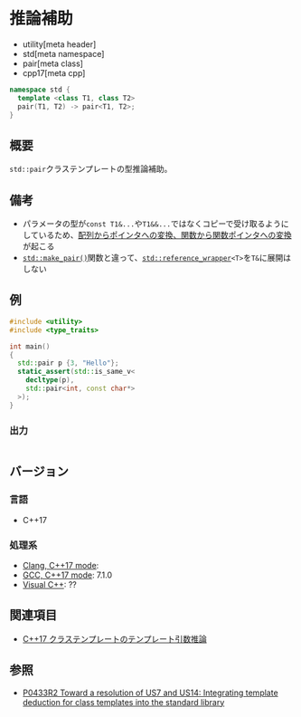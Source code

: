 # 推論補助
* utility[meta header]
* std[meta namespace]
* pair[meta class]
* cpp17[meta cpp]

```cpp
namespace std {
  template <class T1, class T2>
  pair(T1, T2) -> pair<T1, T2>;
}
```

## 概要
`std::pair`クラステンプレートの型推論補助。


## 備考
- パラメータの型が`const T1&...`や`T1&&...`ではなくコピーで受け取るようにしているため、[配列からポインタへの変換、関数から関数ポインタへの変換](/reference/type_traits/decay.md)が起こる
- [`std::make_pair()`](/reference/utility/make_pair.md)関数と違って、[`std::reference_wrapper`](/reference/functional/reference_wrapper.md)`<T>`を`T&`に展開はしない


## 例
```cpp example
#include <utility>
#include <type_traits>

int main()
{
  std::pair p {3, "Hello"};
  static_assert(std::is_same_v<
    decltype(p),
    std::pair<int, const char*>
  >);
}
```

### 出力
```
```


## バージョン
### 言語
- C++17

### 処理系
- [Clang, C++17 mode](/implementation.md#clang):
- [GCC, C++17 mode](/implementation.md#gcc): 7.1.0
- [Visual C++](/implementation.md#visual_cpp): ??


## 関連項目
- [C++17 クラステンプレートのテンプレート引数推論](/lang/cpp17/type_deduction_for_class_templates.md)


## 参照
- [P0433R2 Toward a resolution of US7 and US14: Integrating template deduction for class templates into the standard library](http://www.open-std.org/jtc1/sc22/wg21/docs/papers/2017/p0433r2.html)
